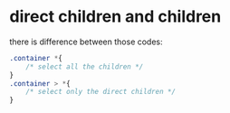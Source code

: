 # direct children and children

there is difference between those codes:

```css
.container *{
	/* select all the children */
}
.container > *{
	/* select only the direct children */
}
```